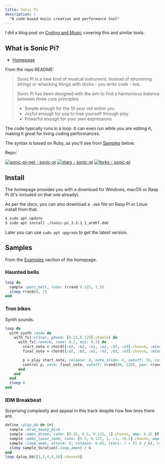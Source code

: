 ```yaml
---
title: Sonic Pi
description: |
  "A code-based music creation and performance tool"
---
```


I did a blog post on [Coding and Music](https://michaelcurrin.github.io/coding-blog/2020/05/12/coding-and-music.html) covering this and similar tools.


## What is Sonic Pi?

- [Homepage](https://sonic-pi.net/)

From the repo README:

> Sonic Pi is a new kind of musical instrument. Instead of strumming strings or whacking things with sticks - you write code - live.
>
> Sonic Pi has been designed with the aim to find a harmonious balance between three core principles:
>
> - Simple enough for the 10 year old within you
> - Joyful enough for you to lose yourself through play
> - Powerful enough for your own expressions

The code typically runs in a loop. It can even run while you are editing it, making it great for living coding performances.

The syntax is based on Ruby, as you'll see from [Samples](#samples) below.

Repo:

[![sonic-pi-net - sonic-pi](https://img.shields.io/static/v1?label=sonic-pi-net&message=sonic-pi&color=142f89&logo=github)](https://github.com/sonic-pi-net/sonic-pi)
[![stars - sonic-pi](https://img.shields.io/github/stars/sonic-pi-net/sonic-pi?style=social)](https://github.com/sonic-pi-net/sonic-pi)
[![forks - sonic-pi](https://img.shields.io/github/forks/sonic-pi-net/sonic-pi?style=social)](https://github.com/sonic-pi-net/sonic-pi)


## Install

The homepage provides you with a download for Windows, macOS or Rasp Pi (it's included on that one already).

As per the docs, you can also download a `.deb` file on Rasp Pi or Linux install from that.

```sh
$ sudo apt update
$ sudo apt install ./sonic-pi_3.3.1_1_armhf.deb
```

Later you can use `sudo apt upgrade` to get the latest version.


## Samples

From the [Examples](https://sonic-pi.net/#examples) section of the homepage.

### Haunted bells

```ruby
loop do
  sample :perc_bell, rate: (rrand 0.125, 1.5)
  sleep rrand(0, 2)
end
```

### Tron bikes

Synth sounds.

```ruby
loop do
  with_synth :dsaw do
    with_fx(:slicer, phase: [0.25,0.125].choose) do
      with_fx(:reverb, room: 0.5, mix: 0.3) do
        start_note = chord([:b1, :b2, :e1, :e2, :b3, :e3].choose, :minor).choose
        final_note = chord([:b1, :b2, :e1, :e2, :b3, :e3].choose, :minor).choose

        p = play start_note, release: 8, note_slide: 4, cutoff: 30, cutoff_slide: 4, detune: rrand(0, 0.2), pan: rrand(-1, 0), pan_slide: rrand(4, 8)
        control p, note: final_note, cutoff: rrand(80, 120), pan: rrand(0, 1)
      end
    end
  end
  sleep 8
end
```

### IDM Breakbeat

Surprising complexity and appeal in this track despite how few lines there are.

```ruby
define :play_bb do |n|
  sample :drum_heavy_kick
  sample :ambi_drone, rate: [0.25, 0.5, 0.125, 1].choose, amp: 0.25 if rand < 0.125
  sample :ambi_lunar_land, rate: [0.5, 0.125, 1, -1, -0.5].choose, amp: 0.25 if rand < 0.125
  sample :loop_amen, attack: 0, release: 0.05, start: 1 - (1.0 / n), rate: [1,1,1,1,1,1,-1].choose
  sleep sample_duration(:loop_amen) / n
end
loop {play_bb([1,2,4,8,16].choose)}
```
